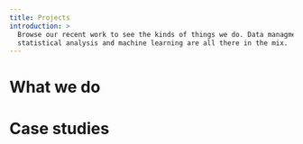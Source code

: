 ```yaml
---
title: Projects
introduction: >
  Browse our recent work to see the kinds of things we do. Data managment,
  statistical analysis and machine learning are all there in the mix.
---
```



# What we do
<!--
We provide the analysis needed to make decisions. Decisions that use the best
available information. Decisions that allow

We carry out statistical analysis, supported by data management and software
skills. We are especially focused on Bayesian analysis. We build web
applications.

We span the science and development communities. Our work is delivered through
web applications and custom software, as well as through reports, presentations,
and scientific papers.

Our backgrounds are in physics, maths, and environmental sciences.  Dragonfly’s
early work was on fisheries’ sustainability. Seabird and marine mammal bycatch.

We are attracted to problems that have public good components, that address
complex issues. A sweet spot between profitability and supporting positive
values.  We aim to be a place where talent wants to work.

We are committed to the broad movements of open source, open data, open science.

We will use the experience with the consulting to drive the development of
software that may be used anywhere. We will build tools for our clients locally,
and sell them globally
-->

# Case studies

